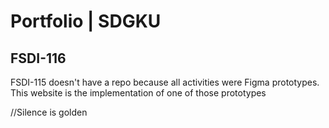 # Portfolio | SDGKU

## FSDI-116

FSDI-115 doesn't have a repo because all activities were Figma prototypes. This website is the implementation of one of those prototypes 

//Silence is golden
